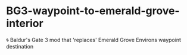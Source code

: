 # BG3-waypoint-to-emerald-grove-interior
🌀 Baldur's Gate 3 mod that 'replaces' Emerald Grove Environs waypoint destination
